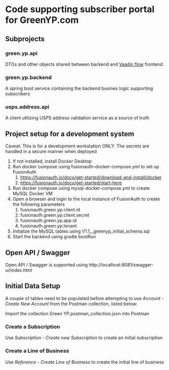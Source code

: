 # Code supporting subscriber portal for GreenYP.com
## Subprojects
### green.yp.api
  DTOs and other objects shared between backend and [Vaadin flow](https://vaadin.com/flow) frontend. 

### green.yp.backend
  A spring boot service containing the backend busines logic supporting subscribers

### usps.address.api
  A client utilizing USPS address validation service as a source of truth
  
## Project setup for a development system
Caveat: This is for a development workstation ONLY. The secrets are handled in a secure manner when deployed
1. If not installed, install Docker Desktop
2. Run docker compose using fusionauth-docker-compose.yml to set up FusionAuth 
   1. https://fusionauth.io/docs/get-started/download-and-install/docker
   2. https://fusionauth.io/docs/get-started/start-here
3. Run docker compose using mysql-docker-compose.yml to create MySQL Docker VM
4. Open a browser and login to the local instance of FusionAuth to create the following parameters 
   1. fusionauth.green.yp.client.id
   2. fusionauth.green.yp.client.secret 
   3. fusionauth.green.yp.app.id
   4. fusionauth.green.yp.tenant
5. Initialize the MySQL tables using V1.1__greenyp_initial_schema.sql
6. Start the backend using gradle bootRun

## Open API / Swagger
Open API / Swagger is supported using http://localhost:8081/swagger-ui/index.html
## Initial Data Setup
A couple of tables need to be populated before attempting to use <em>Account - Create New Account</em> from the Postman collection, listed below:

Import the collection Green YP.postman_collection.json into Postman
### Create a Subscription 
Use <em>Subscription - Create new Subscription</em> to create an initial subscription
### Create a Line of Business
Use <em>Reference - Create Line of Business</em> to create the initial line of business
